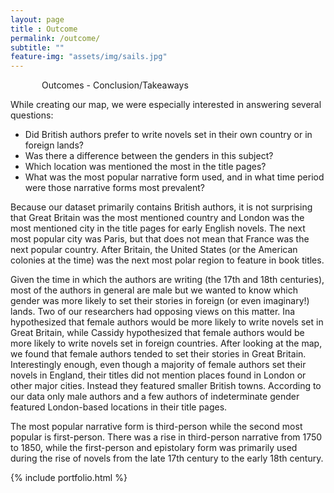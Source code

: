 ```yaml
---
layout: page
title : Outcome
permalink: /outcome/
subtitle: ""
feature-img: "assets/img/sails.jpg"
---
```


<p style="margin-left: 50px; margin-right: 50px"> Outcomes - Conclusion/Takeaways 

While creating our map, we were especially interested in answering several questions: 
- Did British authors prefer to write novels set in their own country or in foreign lands?
- Was there a difference between the genders in this subject? 
- Which location was mentioned the most in the title pages?
- What was the most popular narrative form used, and in what time period were those narrative forms most prevalent?


Because our dataset primarily contains British authors, it is not surprising that Great Britain was the most mentioned country and London was the most mentioned city in the title pages for early English novels. The next most popular city was Paris, but that does not mean that France was the next popular country. After Britain, the United States (or the American colonies at the time) was the next most polar region to feature in book titles. 

Given the time in which the authors are writing (the 17th and 18th centuries), most of the authors in general are male but we wanted to know which gender was more likely to set their stories in foreign (or even imaginary!) lands. Two of our researchers had opposing views on this matter. Ina hypothesized that female authors would be more likely to write novels set in Great Britain, while Cassidy hypothesized that female authors would be more likely to write novels set in foreign countries. After looking at the map, we found that female authors tended to set their stories in Great Britain. Interestingly enough, even though a majority of female authors set their novels in England, their titles did not mention places found in London or other major cities. Instead they featured smaller British towns.  According to our data only male authors and a few authors of indeterminate gender featured London-based locations in their title pages. 

The most popular narrative form is third-person while the second most popular is first-person. There was a rise in third-person narrative from 1750 to 1850, while the first-person and epistolary form was primarily used during the rise of novels from the late 17th century to the early 18th century. 
</p>

{% include portfolio.html %}
